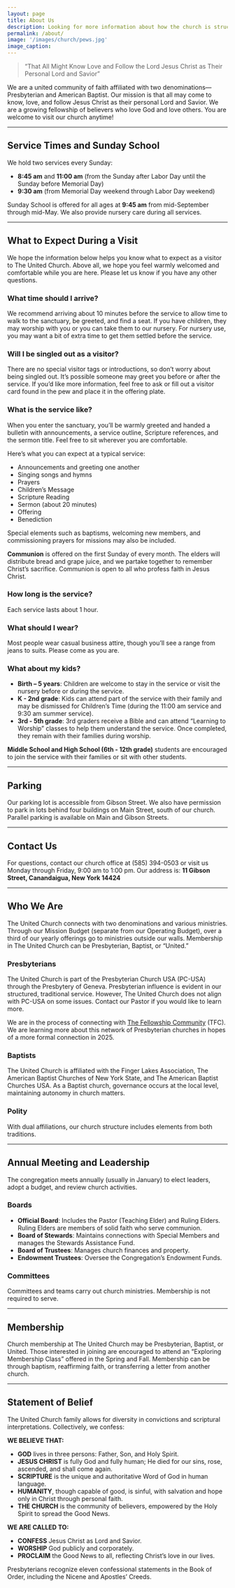 ```yaml
---
layout: page
title: About Us
description: Looking for more information about how the church is structured, the beliefs, or what you need to know the first time you come to The United Church
permalink: /about/
image: '/images/church/pews.jpg'
image_caption:
---
```



> “That All Might Know Love and Follow the Lord Jesus Christ as Their Personal Lord and Savior”

We are a united community of faith affiliated with two denominations—Presbyterian and American Baptist. Our mission is that all may come to know, love, and follow Jesus Christ as their personal Lord and Savior. We are a growing fellowship of believers who love God and love others. You are welcome to visit our church anytime!

---

## Service Times and Sunday School

We hold two services every Sunday:
- **8:45 am** and **11:00 am** (from the Sunday after Labor Day until the Sunday before Memorial Day)
- **9:30 am** (from Memorial Day weekend through Labor Day weekend)

Sunday School is offered for all ages at **9:45 am** from mid-September through mid-May. We also provide nursery care during all services.

---

## What to Expect During a Visit

We hope the information below helps you know what to expect as a visitor to The United Church. Above all, we hope you feel warmly welcomed and comfortable while you are here. Please let us know if you have any other questions.

### What time should I arrive?

We recommend arriving about 10 minutes before the service to allow time to walk to the sanctuary, be greeted, and find a seat. If you have children, they may worship with you or you can take them to our nursery. For nursery use, you may want a bit of extra time to get them settled before the service.

### Will I be singled out as a visitor?

There are no special visitor tags or introductions, so don’t worry about being singled out. It’s possible someone may greet you before or after the service. If you’d like more information, feel free to ask or fill out a visitor card found in the pew and place it in the offering plate.

### What is the service like?

When you enter the sanctuary, you’ll be warmly greeted and handed a bulletin with announcements, a service outline, Scripture references, and the sermon title. Feel free to sit wherever you are comfortable.

Here’s what you can expect at a typical service:
- Announcements and greeting one another
- Singing songs and hymns
- Prayers
- Children’s Message
- Scripture Reading
- Sermon (about 20 minutes)
- Offering
- Benediction

Special elements such as baptisms, welcoming new members, and commissioning prayers for missions may also be included.

**Communion** is offered on the first Sunday of every month. The elders will distribute bread and grape juice, and we partake together to remember Christ’s sacrifice. Communion is open to all who profess faith in Jesus Christ.

### How long is the service?

Each service lasts about 1 hour.

### What should I wear?

Most people wear casual business attire, though you’ll see a range from jeans to suits. Please come as you are.

### What about my kids?

- **Birth – 5 years**: Children are welcome to stay in the service or visit the nursery before or during the service.
- **K - 2nd grade**: Kids can attend part of the service with their family and may be dismissed for Children’s Time (during the 11:00 am service and 9:30 am summer service).
- **3rd - 5th grade**: 3rd graders receive a Bible and can attend “Learning to Worship” classes to help them understand the service. Once completed, they remain with their families during worship.

**Middle School and High School (6th - 12th grade)** students are encouraged to join the service with their families or sit with other students.

---

## Parking

Our parking lot is accessible from Gibson Street. We also have permission to park in lots behind four buildings on Main Street, south of our church. Parallel parking is available on Main and Gibson Streets.

---

## Contact Us

For questions, contact our church office at (585) 394-0503 or visit us Monday through Friday, 9:00 am to 1:00 pm. Our address is:
**11 Gibson Street, Canandaigua, New York 14424**

---

## Who We Are

The United Church connects with two denominations and various ministries. Through our Mission Budget (separate from our Operating Budget), over a third of our yearly offerings go to ministries outside our walls. Membership in The United Church can be Presbyterian, Baptist, or “United.”

### Presbyterians

The United Church is part of the Presbyterian Church USA (PC-USA) through the Presbytery of Geneva. Presbyterian influence is evident in our structured, traditional service. However, The United Church does not align with PC-USA on some issues. Contact our Pastor if you would like to learn more.

We are in the process of connecting with [The Fellowship Community](https://www.fellowship.community/about/who-we-are/) (TFC). We are learning more about this network of Presbyterian churches in hopes of a more formal connection in 2025.  

### Baptists

The United Church is affiliated with the Finger Lakes Association, The American Baptist Churches of New York State, and The American Baptist Churches USA. As a Baptist church, governance occurs at the local level, maintaining autonomy in church matters.

### Polity

With dual affiliations, our church structure includes elements from both traditions.

---

## Annual Meeting and Leadership

The congregation meets annually (usually in January) to elect leaders, adopt a budget, and review church activities.

### Boards

- **Official Board**: Includes the Pastor (Teaching Elder) and Ruling Elders. Ruling Elders are members of solid faith who serve communion.
- **Board of Stewards**: Maintains connections with Special Members and manages the Stewards Assistance Fund.
- **Board of Trustees**: Manages church finances and property.
- **Endowment Trustees**: Oversee the Congregation’s Endowment Funds.

### Committees

Committees and teams carry out church ministries. Membership is not required to serve.

---

## Membership

Church membership at The United Church may be Presbyterian, Baptist, or United. Those interested in joining are encouraged to attend an “Exploring Membership Class” offered in the Spring and Fall. Membership can be through baptism, reaffirming faith, or transferring a letter from another church.

---

## Statement of Belief

The United Church family allows for diversity in convictions and scriptural interpretations. Collectively, we confess:

**WE BELIEVE THAT:**
- **GOD** lives in three persons: Father, Son, and Holy Spirit.
- **JESUS CHRIST** is fully God and fully human; He died for our sins, rose, ascended, and shall come again.
- **SCRIPTURE** is the unique and authoritative Word of God in human language.
- **HUMANITY**, though capable of good, is sinful, with salvation and hope only in Christ through personal faith.
- **THE CHURCH** is the community of believers, empowered by the Holy Spirit to spread the Good News.

**WE ARE CALLED TO:**
- **CONFESS** Jesus Christ as Lord and Savior.
- **WORSHIP** God publicly and corporately.
- **PROCLAIM** the Good News to all, reflecting Christ’s love in our lives.

Presbyterians recognize eleven confessional statements in the Book of Order, including the Nicene and Apostles’ Creeds.
